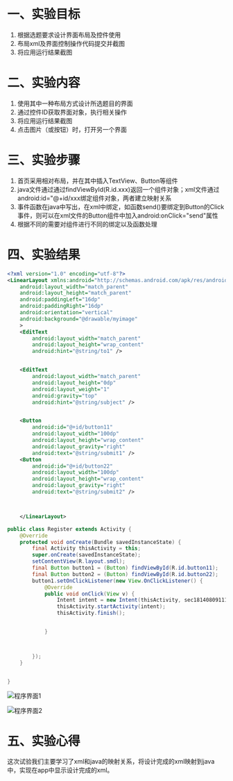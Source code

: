 # 一、实验目标 #

1. 根据选题要求设计界面布局及控件使用
2. 布局xml及界面控制操作代码提交并截图
3. 将应用运行结果截图

# 二、实验内容 #

1. 使用其中一种布局方式设计所选题目的界面
2. 通过控件ID获取界面对象，执行相关操作
3. 将应用运行结果截图
4. 点击图片（或按钮）时，打开另一个界面

# 三、实验步骤 #

1. 首页采用相对布局，并在其中插入TextView、Button等组件
2. java文件通过通过findViewById(R.id.xxx)返回一个组件对象；xml文件通过android:id="@+id/xxx绑定组件对象，两者建立映射关系
3. 事件函数在java中写出，在xml中绑定，如函数send()要绑定到Button的Click事件，则可以在xml文件的Button组件中加入android:onClick="send"属性
4. 根据不同的需要对组件进行不同的绑定以及函数处理

# 四、实验结果 #
```xml
<?xml version="1.0" encoding="utf-8"?>
<LinearLayout xmlns:android="http://schemas.android.com/apk/res/android"
    android:layout_width="match_parent"
    android:layout_height="match_parent"
    android:paddingLeft="16dp"
    android:paddingRight="16dp"
    android:orientation="vertical"
    android:background="@drawable/myimage"
    >
    <EditText
        android:layout_width="match_parent"
        android:layout_height="wrap_content"
        android:hint="@string/to1" />


    <EditText
        android:layout_width="match_parent"
        android:layout_height="0dp"
        android:layout_weight="1"
        android:gravity="top"
        android:hint="@string/subject" />


    <Button
        android:id="@+id/button11"
        android:layout_width="100dp"
        android:layout_height="wrap_content"
        android:layout_gravity="right"
        android:text="@string/submit1" />
    <Button
        android:id="@+id/button22"
        android:layout_width="100dp"
        android:layout_height="wrap_content"
        android:layout_gravity="right"
        android:text="@string/submit2" />



    </LinearLayout>

```

```java
public class Register extends Activity {
    @Override
    protected void onCreate(Bundle savedInstanceState) {
        final Activity thisActivity = this;
        super.onCreate(savedInstanceState);
        setContentView(R.layout.smdl);
        final Button button1 = (Button) findViewById(R.id.button11);
        final Button button2 = (Button) findViewById(R.id.button22);
        button1.setOnClickListener(new View.OnClickListener() {
            @Override
            public void onClick(View v) {
                Intent intent = new Intent(thisActivity, sec1814080911142Activity.class);
                thisActivity.startActivity(intent);
                thisActivity.finish();


            }



        });
    }


}
```



![程序界面1](https://raw.githubusercontent.com/lxp99/android-labs-2020/students/sec1814080911142/第4次实验报告/第4次实验图片1.png)

![程序界面2](https://raw.githubusercontent.com/lxp99/android-labs-2020/students/sec1814080911142/第4次实验报告/第4次实验图片2.png)


# 五、实验心得 #

这次试验我们主要学习了xml和java的映射关系，将设计完成的xml映射到java中，实现在app中显示设计完成的xml。
